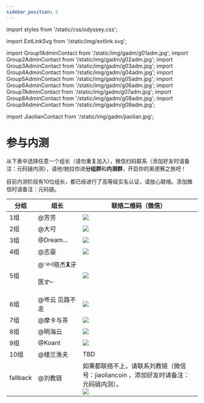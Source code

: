 ```yaml
---
sidebar_position: 5
---
```


import styles from '/static/css/odyssey.css';

import ExtLinkSvg from '/static/img/extlink.svg';

import Group1AdminContact from '/static/img/gadm/g01adm.jpg';
import Group2AdminContact from '/static/img/gadm/g02adm.jpg';
import Group3AdminContact from '/static/img/gadm/g03adm.jpg';
import Group4AdminContact from '/static/img/gadm/g04adm.jpg';
import Group5AdminContact from '/static/img/gadm/g05adm.jpg';
import Group6AdminContact from '/static/img/gadm/g06adm.jpg';
import Group7AdminContact from '/static/img/gadm/g07adm.jpg';
import Group8AdminContact from '/static/img/gadm/g08adm.jpg';
import Group9AdminContact from '/static/img/gadm/g09adm.jpg';

import JiaolianContact from '/static/img/gadm/jiaolian.jpg';

# 参与内测

从下表中选择任意一个组长（请勿重复加入），微信扫码联系（添加好友时请备注：元码链内测），请他/她拉你进**分组群**和**内测群**，开启你的奥德赛之旅吧！

目前内测阶段有10位组长，都已经进行了高等级实名认证，请放心联络。添加微信时请备注：元码链。

| **分组** | **组长** | **联络二维码（微信）** |
|-|-|-|
| 1组 | @芳芳 |  <span class='wxqr'><img src={Group1AdminContact} /></span> |
| 2组 | @大可 |  <span class='wxqr'><img src={Group2AdminContact} /></span> |
| 3组 | @Dream... |  <span class='wxqr'><img src={Group3AdminContact} /></span> |
| 4组 | @志豪 |  <span class='wxqr'><img src={Group4AdminContact} /></span> |
| 5组 | @༺晓杰🎗牙医࿐   |  <span class='wxqr'><img src={Group5AdminContact} /></span> |
| 6组 | @岑云 见路不走 | <span class='wxqr'><img src={Group6AdminContact} /></span> |
| 7组 | @摩卡与茶 |  <span class='wxqr'><img src={Group7AdminContact} /></span> |
| 8组 | @明海云 |  <span class='wxqr'><img src={Group8AdminContact} /></span> |
| 9组 | @Koant |  <span class='wxqr'><img src={Group9AdminContact} /></span> |
| 10组 | @楼兰渔夫 | TBD |
| fallback | @刘教链 | 如果都联络不上，请联系刘教链（微信号：jiaoliancoin ，添加好友时请备注：元码链内测）。<br /> <span class='wxqr'><img src={JiaolianContact} /></span> |



